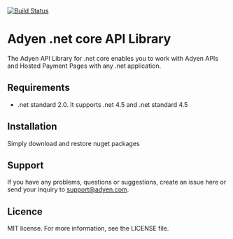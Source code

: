 [![Build Status](https://travis-ci.org/Adyen/adyen-dotnet-api-library.svg?branch=develop)](https://travis-ci.org/Adyen/adyen-dotnet-api-library)


# Adyen .net core API Library

The Adyen API Library for .net core enables you to work with Adyen APIs and Hosted Payment Pages with any .net application.

## Requirements

* .net standard 2.0. It supports .net 4.5 and .net standard 4.5

## Installation
  
Simply download and restore nuget packages  

## Support

If you have any problems, questions or suggestions, create an issue here or send your inquiry to support@adyen.com.
  
## Licence

MIT license. For more information, see the LICENSE file.
